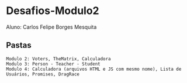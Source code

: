 # Desafios-Modulo2

Aluno: Carlos Felipe Borges Mesquita

## Pastas
    Modulo 2: Voters, TheMatrix, Calculadora
    Modulo 3: Person - Teacher - Student
    Modulo 4: Calculadora (arquivos HTML e JS com mesmo nome), Lista de Usuários, Promises, DragRace